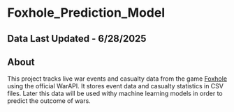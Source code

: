 # Foxhole_Prediction_Model

## Data Last Updated - 6/28/2025

## About
This project tracks live war events and casualty data from the game [Foxhole](https://www.foxholegame.com/) using the official WarAPI. It stores event data and casualty statistics in CSV files. Later this data will be used withy machine learning models in order to predict the outcome of wars.



